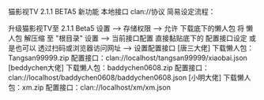猫影视TV 2.1.1 BETA5 新功能
本地接口 clan://协议 简易设定流程：

升级猫影视TV至 2.1.1 Beta5
设置 --> 存储权限 --> 允许
下载底下的懒人包
将 懒人包 解压缩 至 "根目录"
设置 --> 当前接口配置
直接黏贴底下的 配置接口设定
或是也可以 透过扫码或浏览器访问网址 --> 设置配置接口
[唐三大佬]
下载懒人包：Tangsan99999.zip
配置接口：clan://localhost/tangsan99999/xiaobai.json
[beddychen大佬]
下载懒人包：baddychen0608.zip
配置接口：clan://localhost/baddychen0608/baddychen0608.json
[小明大佬]
下载懒人包：xm.zip
配置接口：clan://localhost/xm/xm.json
